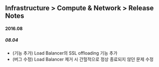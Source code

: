 ## Infrastructure > Compute & Network > Release Notes

#### 2016.08
##### 08.04

* (기능 추가)  Load Balancer의 SSL offloading 기능 추가
* (버그 수정)  Load Balancer 제거 시 간헐적으로 정상 종료되지 않던 문제 수정
